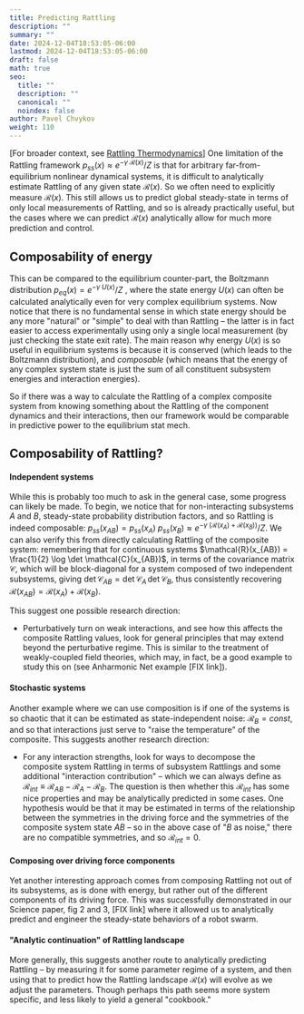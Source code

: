 ```yaml
---
title: Predicting Rattling
description: ""
summary: ""
date: 2024-12-04T18:53:05-06:00
lastmod: 2024-12-04T18:53:05-06:00
draft: false
math: true
seo:
  title: ""
  description: ""
  canonical: ""
  noindex: false
author: Pavel Chvykov
weight: 110
---
```

\[For broader context, see [Rattling Thermodynamics](https://rattling.org/docs/background/rattling-thermo/)]
One limitation of the Rattling framework $p_{ss}(x) \approx e^{-\gamma\; \mathcal{R}(x)}/Z \tag{1}$  is that for arbitrary far-from-equilibrium nonlinear dynamical systems, it is difficult to analytically estimate Rattling of any given state $\mathcal{R}(x)$. So we often need to explicitly measure $\mathcal{R}(x)$. This still allows us to predict global steady-state in terms of only local measurements of Rattling, and so is already practically useful, but the cases where we can predict $\mathcal{R}(x)$ analytically allow for much more prediction and control. 

## Composability of energy

This can be compared to the equilibrium counter-part, the Boltzmann distribution $p_{eq}(x) = e^{-\gamma\; U(x)}/Z$ , where the state energy $U(x)$ can often be calculated analytically even for very complex equilibrium systems. Now notice that there is no fundamental sense in which state energy should be any more "natural" or "simple" to deal with than Rattling – the latter is in fact easier to access experimentally using only a single local measurement (by just checking the state exit rate). The main reason why energy $U(x)$ is so useful in equilibrium systems is because it is conserved (which leads to the Boltzmann distribution), and *composable* (which means that the energy of any complex system state is just the sum of all constituent subsystem energies and interaction energies).

So if there was a way to calculate the Rattling of a complex composite system from knowing something about the Rattling of the component dynamics and their interactions, then our framework would be comparable in predictive power to the equilibrium stat mech. 

## Composability of Rattling?

#### Independent systems
While this is probably too much to ask in the general case, some progress can likely be made. To begin, we notice that for non-interacting subsystems $A$ and $B$, steady-state probability distribution factors, and so Rattling is indeed composable:  $p_{ss}(x_{AB}) = p_{ss}(x_A)\; p_{ss}(x_B) \approx e^{-\gamma\; \left(\mathcal{R}(x_A)+\mathcal{R}(x_B)\right)}/Z$. We can also verify this from directly calculating Rattling of the composite system: remembering that for continuous systems $\mathcal{R}(x_{AB}) = \frac{1}{2} \log \det \mathcal{C}(x_{AB})$, in terms of the covariance matrix $\mathcal{C}$, which will be block-diagonal for a system composed of two independent subsystems, giving $\det \mathcal{C}_{AB} = \det \mathcal{C}_A\,\det \mathcal{C}_B$, thus consistently recovering $\mathcal{R}(x_{AB}) = \mathcal{R}(x_{A}) + \mathcal{R}(x_{B})$.

This suggest one possible research direction:
* Perturbatively turn on weak interactions, and see how this affects the composite Rattling values, look for general principles that may extend beyond the perturbative regime. This is similar to the treatment of weakly-coupled field theories, which may, in fact, be a good example to study this on (see Anharmonic Net example [FIX link]). 

#### Stochastic systems
Another example where we can use composition is if one of the systems is so chaotic that it can be estimated as state-independent noise: $\mathcal{R}_{B} = const$, and so that interactions just serve to "raise the temperature" of the composite. This suggests another research direction:
* For any interaction strengths, look for ways to decompose the composite system Rattling in terms of subsystem Rattlings and some additional "interaction contribution" – which we can always define as $\mathcal{R}_{int} \equiv \mathcal{R}_{AB}-\mathcal{R}_A-\mathcal{R}_B$. The question is then whether this $\mathcal{R}_{int}$ has some nice properties and may be analytically predicted in some cases. One hypothesis would be that it may be estimated in terms of the relationship between the symmetries in the driving force and the symmetries of the composite system state $AB$ – so in the above case of "$B$ as noise," there are no compatible symmetries, and so $\mathcal{R}_{int}=0$.

#### Composing over driving force components
Yet another interesting approach comes from composing Rattling not out of its subsystems, as is done with energy, but rather out of the different components of its driving force. This was successfully demonstrated in our Science paper, fig 2 and 3, [FIX link] where it allowed us to analytically predict and engineer the steady-state behaviors of a robot swarm. 

#### "Analytic continuation" of Rattling landscape
More generally, this suggests another route to analytically predicting Rattling – by measuring it for some parameter regime of a system, and then using that to predict how the Rattling landscape $\mathcal{R}(x)$ will evolve as we adjust the parameters. Though perhaps this path seems more system specific, and less likely to yield a general "cookbook."